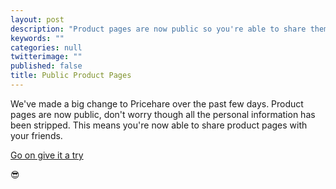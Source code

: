 ```yaml
---
layout: post
description: "Product pages are now public so you're able to share them"
keywords: ""
categories: null
twitterimage: ""
published: false
title: Public Product Pages
---
```


We've made a big change to Pricehare over the past few days. Product pages are now public, don't worry though all the personal information has been stripped. This means you're now able to share product pages with your friends.

[Go on give it a try](https://www.pricehare.com/watch/detail?url=http%3A%2F%2Fwww.amazon.co.uk%2Fdp%2FB00YYZMF1Y%2Fref%3Dgw_tabl_206750647_1%3Fpf_rd_m%3DA3P5ROKL5A1OLE%26pf_rd_s%3Ddesktop-hero-kindle-A%26pf_rd_r%3D0HWF5RKNNDMXNZMCW6GS%26pf_rd_t%3D36701%26pf_rd_p%3D818412687%26pf_rd_i%3Ddesktop "Amazon Kindle")

😎

